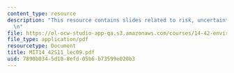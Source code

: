 ```yaml
---
content_type: resource
description: "This resource contains slides related to risk, uncertainty, and liability.\r\
  \n"
file: https://ol-ocw-studio-app-qa.s3.amazonaws.com/courses/14-42-environmental-policy-and-economics-spring-2011/7890b0345d108efd05b6b73599e020b3_MIT14_42S11_lec09.pdf
file_type: application/pdf
resourcetype: Document
title: MIT14_42S11_lec09.pdf
uid: 7890b034-5d10-8efd-05b6-b73599e020b3
---
```


